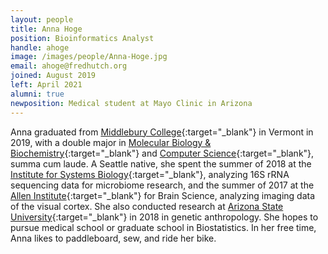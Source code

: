 ```yaml
---
layout: people
title: Anna Hoge
position: Bioinformatics Analyst
handle: ahoge
image: /images/people/Anna-Hoge.jpg
email: ahoge@fredhutch.org
joined: August 2019
left: April 2021
alumni: true
newposition: Medical student at Mayo Clinic in Arizona
---
```


Anna graduated from [Middlebury College](http://www.middlebury.edu/){:target="_blank"} in Vermont in 2019, with a double major in [Molecular Biology & Biochemistry](http://www.middlebury.edu/academics/mbb){:target="_blank"} and [Computer Science](http://www.middlebury.edu/academics/cs){:target="_blank"}, summa cum laude.  A Seattle native, she spent the summer of 2018 at the [Institute for Systems Biology](https://systemsbiology.org/){:target="_blank"}, analyzing 16S rRNA sequencing data for microbiome research, and the summer of 2017 at the [Allen Institute](https://alleninstitute.org/){:target="_blank"} for Brain Science, analyzing imaging data of the visual cortex.  She also conducted research at [Arizona State University](https://www.asu.edu/){:target="_blank"} in 2018 in genetic anthropology.  She hopes to pursue medical school or graduate school in Biostatistics.  In her free time, Anna likes to paddleboard, sew, and ride her bike.
